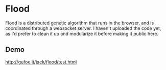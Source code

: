 # Flood
Flood is a distributed genetic algorithm that runs in the browser, and is coordinated through a websocket server.
I haven't uploaded the code yet, as I'd prefer to clean it up and modularize it before making it public here.
## Demo
http://gufoe.it/jack/flood/test.html
